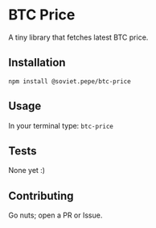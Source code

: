 BTC Price
=========

A tiny library that fetches latest BTC price.

## Installation

  `npm install @soviet.pepe/btc-price`

## Usage

  In your terminal type: `btc-price`


## Tests

  None yet :)

## Contributing

  Go nuts; open a PR or Issue.
  